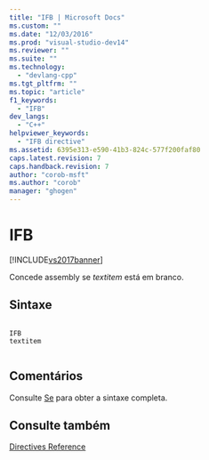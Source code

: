 ```yaml
---
title: "IFB | Microsoft Docs"
ms.custom: ""
ms.date: "12/03/2016"
ms.prod: "visual-studio-dev14"
ms.reviewer: ""
ms.suite: ""
ms.technology: 
  - "devlang-cpp"
ms.tgt_pltfrm: ""
ms.topic: "article"
f1_keywords: 
  - "IFB"
dev_langs: 
  - "C++"
helpviewer_keywords: 
  - "IFB directive"
ms.assetid: 6395e313-e590-41b3-824c-577f200faf80
caps.latest.revision: 7
caps.handback.revision: 7
author: "corob-msft"
ms.author: "corob"
manager: "ghogen"
---
```

# IFB
[!INCLUDE[vs2017banner](../../assembler/inline/includes/vs2017banner.md)]

Concede assembly se  *textitem* está em branco.  
  
## Sintaxe  
  
```  
  
IFB   
textitem  
  
```  
  
## Comentários  
 Consulte  [Se](../../assembler/masm/if-masm.md) para obter a sintaxe completa.  
  
## Consulte também  
 [Directives Reference](../../assembler/masm/directives-reference.md)